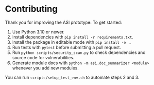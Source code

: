 # Contributing

Thank you for improving the ASI prototype. To get started:

1. Use Python 3.10 or newer.
2. Install dependencies with `pip install -r requirements.txt`.
3. Install the package in editable mode with `pip install -e .`.
4. Run tests with `pytest` before submitting a pull request.
5. Run `python scripts/security_scan.py` to check dependencies and source code for vulnerabilities.
6. Generate module docs with `python -m asi.doc_summarizer <module>` whenever you add new modules.

You can run `scripts/setup_test_env.sh` to automate steps 2 and 3.

